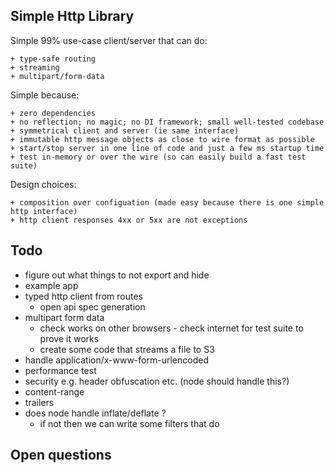 ## Simple Http Library

Simple 99% use-case client/server that can do:

    + type-safe routing
    + streaming
    + multipart/form-data

Simple because:

    + zero dependencies
    + no reflection; no magic; no DI framework; small well-tested codebase
    + symmetrical client and server (ie same interface) 
    + immutable http message objects as close to wire format as possible
    + start/stop server in one line of code and just a few ms startup time 
    + test in-memory or over the wire (so can easily build a fast test suite)

Design choices:

    + composition over configuation (made easy because there is one simple http interface) 
    + http client responses 4xx or 5xx are not exceptions

## Todo

- figure out what things to not export and hide
- example app
- typed http client from routes
  - open api spec generation
- multipart form data
  - check works on other browsers - check internet for test suite to prove it works
  - create some code that streams a file to S3
- handle application/x-www-form-urlencoded
- performance test
- security e.g. header obfuscation etc. (node should handle this?)
- content-range
- trailers
- does node handle inflate/deflate ?
  - if not then we can write some filters that do

## Open questions

